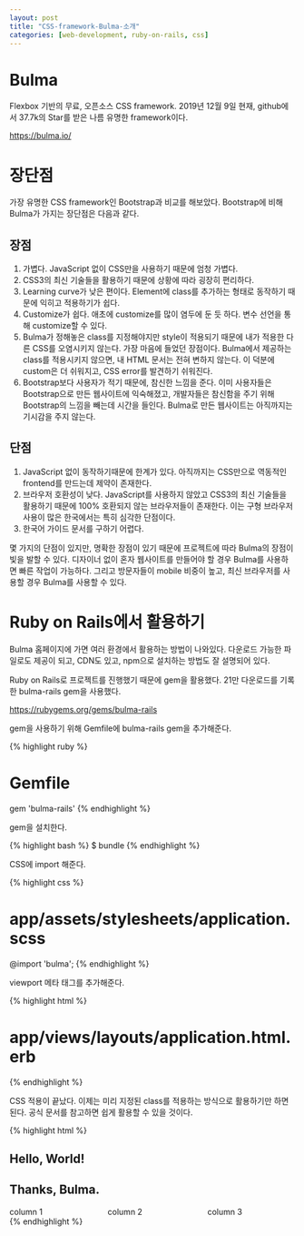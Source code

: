 ```yaml
---
layout: post
title: "CSS-framework-Bulma-소개"
categories: [web-development, ruby-on-rails, css]
---
```


# Bulma

Flexbox 기반의 무료, 오픈소스 CSS framework. 
2019년 12월 9일 현재, github에서 37.7k의 Star를 받은 나름 유명한 framework이다. 

<https://bulma.io/>

# 장단점

가장 유명한 CSS framework인 Bootstrap과 비교를 해보았다. 
Bootstrap에 비해 Bulma가 가지는 장단점은 다음과 같다. 

## 장점

1. 가볍다. JavaScript 없이 CSS만을 사용하기 때문에 엄청 가볍다. 
2. CSS3의 최신 기술들을 활용하기 때문에 상황에 따라 굉장히 편리하다. 
3. Learning curve가 낮은 편이다. Element에 class를 추가하는 형태로 동작하기 때문에 익히고 적용하기가 쉽다. 
4. Customize가 쉽다. 애초에 customize를 많이 염두에 둔 듯 하다. 변수 선언을 통해 customize할 수 있다. 
5. Bulma가 정해놓은 class를 지정해야지만 style이 적용되기 때문에 내가 적용한 다른 CSS를 오염시키지 않는다. 가장 마음에 들었던 장점이다. Bulma에서 제공하는 class를 적용시키지 않으면, 내 HTML 문서는 전혀 변하지 않는다. 이 덕분에 custom은 더 쉬워지고, CSS error를 발견하기 쉬워진다. 
6. Bootstrap보다 사용자가 적기 때문에, 참신한 느낌을 준다. 이미 사용자들은 Bootstrap으로 만든 웹사이트에 익숙해졌고, 개발자들은 참신함을 주기 위해 Bootstrap의 느낌을 빼는데 시간을 들인다. Bulma로 만든 웹사이트는 아직까지는 기시감을 주지 않는다. 

## 단점

1. JavaScript 없이 동작하기때문에 한계가 있다. 아직까지는 CSS만으로 역동적인 frontend를 만드는데 제약이 존재한다. 
2. 브라우저 호환성이 낮다. JavaScript를 사용하지 않았고 CSS3의 최신 기술들을 활용하기 때문에 100% 호환되지 않는 브라우저들이 존재한다. 이는 구형 브라우저 사용이 많은 한국에서는 특히 심각한 단점이다. 
3. 한국어 가이드 문서를 구하기 어렵다. 

몇 가지의 단점이 있지만, 명확한 장점이 있기 때문에 프로젝트에 따라 Bulma의 장점이 빛을 발할 수 있다. 
디자이너 없이 혼자 웹사이트를 만들어야 할 경우 Bulma를 사용하면 빠른 작업이 가능하다. 
그리고 방문자들이 mobile 비중이 높고, 최신 브라우저를 사용할 경우 Bulma를 사용할 수 있다. 

# Ruby on Rails에서 활용하기

Bulma 홈페이지에 가면 여러 환경에서 활용하는 방법이 나와있다. 
다운로드 가능한 파일로도 제공이 되고, CDN도 있고, npm으로 설치하는 방법도 잘 설명되어 있다. 

Ruby on Rails로 프로젝트를 진행했기 때문에 gem을 활용했다. 
21만 다운로드를 기록한 bulma-rails gem을 사용했다. 

<https://rubygems.org/gems/bulma-rails>

gem을 사용하기 위해 Gemfile에 bulma-rails gem을 추가해준다. 

{% highlight ruby %}
# Gemfile
gem 'bulma-rails'
{% endhighlight %}

gem을 설치한다. 

{% highlight bash %}
$ bundle
{% endhighlight %}

CSS에 import 해준다. 

{% highlight css %}
# app/assets/stylesheets/application.scss
@import 'bulma';
{% endhighlight %}

viewport 메타 태그를 추가해준다. 

{% highlight html %}
# app/views/layouts/application.html.erb
<meta name="viewport" content="width=device-width, initial-scale=1">
{% endhighlight %}

CSS 적용이 끝났다. 
이제는 미리 지정된 class를 적용하는 방식으로 활용하기만 하면 된다. 
공식 문서를 참고하면 쉽게 활용할 수 있을 것이다. 

{% highlight html %}
<div class="container">
  <section class="section">
    <h1 class="title">
      Hello, World!
    </h1>
    <h2 class="subtitle">
      Thanks, Bulma.
    </h2>
    <div class="columns">
	  <div class="column">column 1</div>
	  <div class="column">column 2</div>
	  <div class="column">column 3</div>
	</div>
  </section>
</div>
{% endhighlight %}
